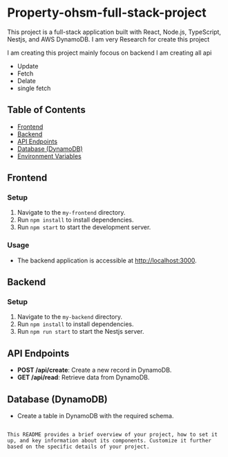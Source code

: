 
# Property-ohsm-full-stack-project

This project is a full-stack application built with React, Node.js, TypeScript, Nestjs, and AWS DynamoDB.
I am very Research for create this project



I am creating this project mainly focous on backend I am creating all api 
- Update
- Fetch
- Delate
- single fetch

## Table of Contents

- [Frontend](#frontend)
- [Backend](#backend)
- [API Endpoints](#api-endpoints)
- [Database (DynamoDB)](#database-dynamodb)
- [Environment Variables](#environment-variables)

## Frontend

### Setup

1. Navigate to the `my-frontend` directory.
2. Run `npm install` to install dependencies.
3. Run `npm start` to start the development server.

### Usage

- The backend application is accessible at [http://localhost:3000](http://localhost:3000).

## Backend

### Setup

1. Navigate to the `my-backend` directory.
2. Run `npm install` to install dependencies.
3. Run `npm run start` to start the Nestjs server.



## API Endpoints

- **POST /api/create**: Create a new record in DynamoDB.
- **GET /api/read**: Retrieve data from DynamoDB.

## Database (DynamoDB)

- Create a table in DynamoDB with the required schema.




```

This README provides a brief overview of your project, how to set it up, and key information about its components. Customize it further based on the specific details of your project.
